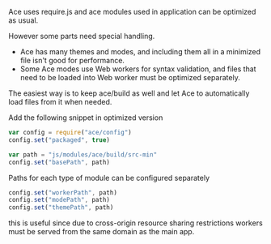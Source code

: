 Ace uses require.js and ace modules used in application can be optimized as usual.

However some parts need special handling.
* Ace has many themes and modes, and including them all in a minimized file isn't good for performance.
* Some Ace modes use Web workers for syntax validation, and files that need to be loaded into Web worker must be optimized separately.

The easiest way is to keep ace/build as well and let Ace to automatically load files from it when needed.

Add the following snippet in optimized version

```js
var config = require("ace/config")
config.set("packaged", true)

var path = "js/modules/ace/build/src-min"
config.set("basePath", path)
```

Paths for each type of module can be configured separately
```js
config.set("workerPath", path)
config.set("modePath", path)
config.set("themePath", path)
```
this is useful since due to cross-origin resource sharing restrictions workers must be served from the same domain as the main app.



